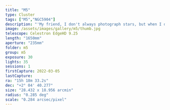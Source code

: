 ```yaml
---
title: "M5"
type: Cluster
tags: ["M5","NGC5904"]
description: "'My friend, I don't always photograph stars, but when I do, I prefer globular clusters.' M5 is a top favorite of mine (M13 holds the #1 spot) and I was excited to image it at 1650mm focal length. You can count the stars! (When William Herschel did it in 1791, he counted 200)."
image: /assets/images/gallery/m5/thumb.jpg
telescope: Celestron EdgeHD 9.25
length: "1650mm"
aperture: "235mm"
folder: m5
group: m5
exposure: 30
lights: 35
sessions: 1
firstCapture: 2022-03-05 
lastCapture:
ra: "15h 18m 33.2s"
dec: "+2° 04' 40.277"
size: "28.432 x 18.956 arcmin"
radius: "0.285 deg"
scale: "0.284 arcsec/pixel"
---
```

